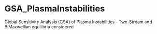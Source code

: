 # GSA_PlasmaInstabilities
Global Sensitivity Analysis (GSA) of Plasma Instabilities - Two-Stream and BiMaxwellian equilibria considered
